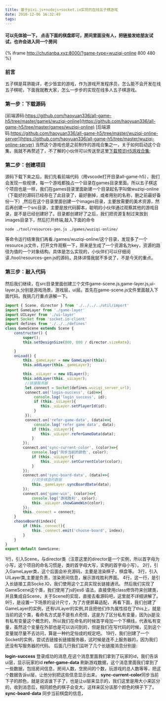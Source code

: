 ```yaml
---
title: 基于pixi.js+nodejs+socket.io实现的在线五子棋游戏
date: 2018-12-06 16:32:49
tags:
---
```

#### **可以先体验一下， 点击下面的棋盘即可，房间里面没有人，把链接发给朋友试试，也许会进入同一个房间**
{% iframe http://chutianba.xyz:8000/?game-type=wuziqi-online 800 480 %}
### **前言**
五子棋是耳熟能详，老少皆宜的游戏，作为游戏开发程序员，怎么能不会开发在线五子棋呢，下面我就教大家，怎么一步步的实现在线多人五子棋游戏。
### **第一步：下载源码**
[前端源码:https://github.com/haoyuan336/all-game-h5/tree/master/games/wuziqi-online](https://github.com/haoyuan336/all-game-h5/tree/master/games/wuziqi-online)
[后端源码:https://github.com/haoyuan336/all-game-h5/tree/master/wuziqi-online-server](https://github.com/haoyuan336/all-game-h5/tree/master/wuziqi-online-server)
当然这个游戏也是之前制作的游戏合集之一，关于如何启动这个合集，我就不再赘述了，不了解的小伙伴可以传送至这里[下载预览H5游戏合集](/2018/12/02/如何本地启动天霸的所有H5游戏/);

### **第二步：创建项目**
源码下载下来之后，我们先看前端代码（用vscode打开目录all-game-h5），我们会发现一些规律，每一个游戏都独占一个目录在games目录里面。所以五子棋这个项目也是一样，我们在games目录里面新建一个目录起名字叫做wuziqi-online（下载好的源码已经存在了此目录了，最好删掉，或者用别的名称，删之前最好备份一下）,然后在这个目录里面创建一个images目录，主要放需要的美术资源，然后再创建一个src目录，主要是放代码脚本，聪明的小伙伴通过观察其他的游戏目录，是不是已经创建好了。目录都创建好了之后，我们把资源复制过来放到images目录下，然后打开终端,敲入下面的命令
```
node ./tool/resources-gen.js ./games/wuziqi-online/
```
等命令运行结束我们再看./games/wuziqi-online/这个目录，发现多了一个resource.js文件，打开文件观察一下，原来是生成了一个资源名为key，资源的路径为值的一个对象结构。具体是怎么实现的，小伙伴们可以仔细阅读./tool/resources-gen.js的源码，具体详情我就不多说了，不是今天的重点。
### **第三步：敲入代码** ###
然后我们继续，在src目录里面创建三个文件game-scene.js,game-layer.js,ui-layer.js,分别是游戏场景，游戏层，ui层。首先在game-scene.js文件里面敲入下面代码。我挑几行重点讲解一下。
```js
import { Scene, director } from './../../../util/import'
import GameLayer from './game-layer'
import UILayer from './ui-layer'
import Socket from 'socket.io-client'
import defines from './../../defines'
class GameScene extends Scene {
    constructor() {
        super();
        this.setDesignSize(800, 800 / director.sizeRate);

    }
    onLoad() {
        this._gameLayer = new GameLayer(this);
        this.addLayer(this._gameLayer);

        this._uiLayer = new UILayer();
        this.addLayer(this._uiLayer);
         //链接服务器
         let connect = Socket(defines.wuziqi_server_url);
         connect.on('login-success', (id)=>{
             console.log('login success', id);
             if (this._uiLayer){
                this._uiLayer.setPlayerId(id);
             }
         });
         connect.on('refer-game-data', (data)=>{
             console.log('refer game data', data);
            if (this._uiLayer){
                this._uiLayer.referGameData(data);
            }
        });
        connect.on('sync-current-color', (color)=>{
            console.log('同步当前的颜色', color);
            if (this._uiLayer){
                this._uiLayer.setCurrentColor(color);
            }
        });
        connect.on('sync-board-data', (data)=>{
            //同步棋盘的数据
            this._gameLayer.syncBoardData(data);
        });
        connect.on('game-win', (color)=>{
            console.log('游戏胜利', color);
            this._uiLayer.showGameWin(color);
        });
        this._connect = connect;
    }
    chooseBoard(index){ 
        if (this._connect){
            this._connect.emit('choose-board', index);
        }
    }
}
export default GameScene;
```
1行，引入Scene，与director类（注意这里的director是一个实例，所以首字母为小写，这个项目的命名习惯是，类的首字母大写，实例的首字母小写）。
2行，引入GameLayer类，这个后面会补充源码，主要是渲染棋子，棋盘等。
3行，引入UILayer类,主要是负责，渲染房间信息，展示游戏胜利界面。
4行，这一行，是引入长链接工具Socke.IO，我们使用这个工具实现长链接通讯。
然后我们实现了GameScene这个类，我们使用了js的es6 语法，直接使用class修饰符来创建类，并且集成自Scene，关于Scene的实现，直接去看源码吧，这里就不详细讲解了。
9行，是设置一下场景的设计尺寸，为了方便屏幕适配，
再看下面，我们创建了GameLayer的实例，还有UILayer的实例,并且把他们作为属性挂在了this上，就是当前的这个类，看命名方式是不是有点奇怪，这是为了区分私有变量，因为js是没有私有变量这个概念的，所以我们在命名的时候首字母加一个下横线，代表私有变量，虽然这个变量在外部也是可以访问到的，但是我们在写代码的时候，见到这个变量就尽量不去访问，算是一种约定俗成的规定吧。
19行，我们创建了一个Socket的实例，尝试去链接长链接服务器，这时候是连不上服务器的，因为我们还没有写服务器的代码。
后面几行我们监听了几个长链接消息分别是:

**login-success** 登录成功的消息,在这个消息里面我们拿到了玩家的id，我们告诉ui层，显示玩家的id
**refer-game-data** 刷新游戏数据，这个消息里面我们拿到了一些数据，包括房间信息，房间人数，空房间的个数，玩游戏的总人数等等，把这个数据告诉ui层，让他分别把这些信息显示出来。
**sync-current-color**同步当前下子的颜色，就是说该谁下子了，也是让ui层来显示的，我们这里是用大小来区分的，收到消息后，相同颜色的棋子会变大，这样来区分该那个颜色的棋子下了。
**sync-board-data** 同步当前棋盘的信息，
